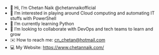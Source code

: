 - 👋 Hi, I’m Chetan Naik @chetannaikofficial
- 👀 I’m interested in playing around Cloud computing and automating IT stuffs with PowerShell
- 🌱 I’m currently learning Python
- 💞️ I’m looking to collaborate with DevOps and tech teams to learn and grow
- ✉️ How to reach me: cn_chetan@hotmail.com
- 💻	 My Website: https://www.chetannaik.com/

<!---
chetannaikofficial/chetannaikofficial is a ✨ special ✨ repository because its `README.md` (this file) appears on your GitHub profile.
You can click the Preview link to take a look at your changes.
--->

